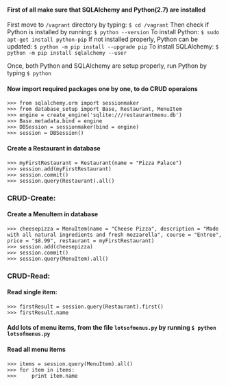 #### First of all make sure that SQLAlchemy and Python(2.7) are installed
First move to `/vagrant` directory by typing: `$ cd /vagrant`
Then check if Python is installed by running: `$ python --version`
To install Python: `$ sudo apt-get install python-pip`
If not installed properly, Python can be updated: `$ python -m pip install --upgrade pip`
To install SQLAlchemy: `$ python -m pip install sqlalchemy --user`

Once, both Python and SQLAlchemy are setup properly, run Python by typing `$ python`
#### Now import required packages one by one, to do CRUD operaions


```
>>> from sqlalchemy.orm import sessionmaker
>>> from database_setup import Base, Restaurant, MenuItem
>>> engine = create_engine('sqlite:///restaurantmenu.db')
>>> Base.metadata.bind = engine
>>> DBSession = sessionmaker(bind = engine)
>>> session = DBSession()
```

#### Create a Restaurant in database

```
>>> myFirstRestaurant = Restaurant(name = "Pizza Palace")
>>> session.add(myFirstRestaurant)
>>> session.commit()
>>> session.query(Restaurant).all()
```

### CRUD-Create:
#### Create a MenuItem in database

```
>>> cheesepizza = MenuItem(name = "Cheese Pizza", description = "Made with all natural ingredients and fresh mozzarella", course = "Entree", price = "$8.99", restaurant = myFirstRestaurant)
>>> session.add(cheesepizza)
>>> session.commit()
>>> session.query(MenuItem).all()
```

### CRUD-Read:
#### Read single item:
```
>>> firstResult = session.query(Restaurant).first()
>>> firstResult.name
```

#### Add lots of menu items, from the file `lotsofmenus.py` by running `$ python lotsofmenus.py`
#### Read all menu items

```
>>> items = session.query(MenuItem).all()
>>> for item in items:
>>> 	print item.name
```

